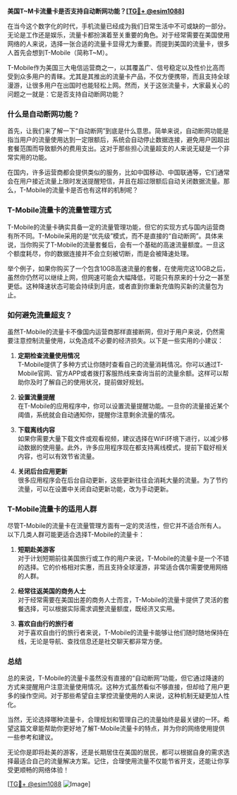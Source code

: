 **美国T~M卡流量卡是否支持自动断网功能？[[TG💪+ @esim1088](https://t.me/s/esim1088)]**

在当今这个数字化的时代，手机流量已经成为我们日常生活中不可或缺的一部分。无论是工作还是娱乐，流量卡都扮演着至关重要的角色。对于经常需要在美国使用网络的人来说，选择一张合适的流量卡显得尤为重要。而提到美国的流量卡，很多人首先会想到T-Mobile（简称T~M）。

T-Mobile作为美国三大电信运营商之一，以其覆盖广、信号稳定以及性价比高而受到众多用户的青睐。尤其是其推出的流量卡产品，不仅方便携带，而且支持全球漫游，让很多用户在出国时也能轻松上网。然而，关于这张流量卡，大家最关心的问题之一就是：它是否支持自动断网功能？

### **什么是自动断网功能？**

首先，让我们来了解一下“自动断网”到底是什么意思。简单来说，自动断网功能是指当用户的流量使用达到一定限额后，系统会自动停止数据连接，避免用户因超出套餐范围而导致额外的费用支出。这对于那些担心流量超支的人来说无疑是一个非常实用的功能。

在国内，许多运营商都会提供类似的服务，比如中国移动、中国联通等，它们通常会在用户接近流量上限时发送提醒短信，并且在超过限额后自动关闭数据流量。那么，T-Mobile的流量卡是否也有这样的机制呢？

### **T-Mobile流量卡的流量管理方式**

T-Mobile的流量卡确实具备一定的流量管理功能，但它的实现方式与国内运营商有所不同。T-Mobile采用的是“优先级”模式，而不是直接的“自动断网”。具体来说，当你购买了T-Mobile的流量套餐后，会有一个基础的高速流量额度。一旦这个额度耗尽，你的数据连接并不会立刻被切断，而是会被降速处理。

举个例子，如果你购买了一个包含10GB高速流量的套餐，在使用完这10GB之后，虽然你仍然可以继续上网，但网速可能会大幅降低，可能只有原来的十分之一甚至更低。这种降速状态可能会持续到月底，或者直到你重新充值购买新的流量包为止。

### **如何避免流量超支？**

虽然T-Mobile的流量卡不像国内运营商那样直接断网，但对于用户来说，仍然需要注意控制流量使用，以免造成不必要的经济损失。以下是一些实用的小建议：

1. **定期检查流量使用情况**  
   T-Mobile提供了多种方式让你随时查看自己的流量消耗情况。你可以通过T-Mobile官网、官方APP或者拨打客服热线来查询当前的流量余额。这样可以帮助你及时了解自己的使用状况，提前做好规划。

2. **设置流量提醒**  
   在T-Mobile的应用程序中，你可以设置流量提醒功能。一旦你的流量接近某个阈值，系统就会自动通知你，提醒你注意剩余流量的情况。

3. **下载离线内容**  
   如果你需要大量下载文件或观看视频，建议选择在WiFi环境下进行，以减少移动数据的使用量。此外，许多应用程序现在都支持离线模式，提前下载好相关内容，也可以有效节省流量。

4. **关闭后台应用更新**  
   很多应用程序会在后台自动更新，这些更新往往会消耗大量的流量。为了节约流量，可以在设置中关闭自动更新功能，改为手动更新。

### **T-Mobile流量卡的适用人群**

尽管T-Mobile的流量卡在流量管理方面有一定的灵活性，但它并不适合所有人。以下几类人群可能更适合选择T-Mobile的流量卡：

1. **短期赴美游客**  
   对于计划短期前往美国旅行或工作的用户来说，T-Mobile的流量卡是一个不错的选择。它的价格相对实惠，而且支持全球漫游，非常适合偶尔需要使用网络的人群。

2. **经常往返美国的商务人士**  
   对于经常需要在美国出差的商务人士而言，T-Mobile的流量卡提供了灵活的套餐选择，可以根据实际需求调整流量额度，既经济又实用。

3. **喜欢自由行的旅行者**  
   对于喜欢自由行的旅行者来说，T-Mobile的流量卡能够让他们随时随地保持在线，无论是导航、查找信息还是社交聊天都非常方便。

### **总结**

总的来说，T-Mobile的流量卡虽然没有直接的“自动断网”功能，但它通过降速的方式来提醒用户注意流量使用情况。这种方式虽然看似不够直接，但却给了用户更多的操作空间。对于那些希望自主掌控流量使用的人来说，这种机制无疑更加人性化。

当然，无论选择哪种流量卡，合理规划和管理自己的流量始终是最关键的一环。希望这篇文章能帮助你更好地了解T-Mobile流量卡的特点，并为你的网络使用提供一些参考和建议。

无论你是即将赴美的游客，还是长期居住在美国的居民，都可以根据自身的需求选择最适合自己的流量解决方案。记住，合理使用流量不仅能节省开支，还能让你享受更顺畅的网络体验！

[[TG💪+ @esim1088](https://t.me/s/esim1088) ![Image](https://i.postimg.cc/4NQfJmqS/Snipaste-2025-05-13-00-14-12.png)]